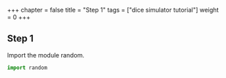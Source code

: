 +++
chapter = false
title = "Step 1"
tags = ["dice simulator tutorial"]
weight = 0
+++

## Step 1

Import the module random.

```python
import random
```
